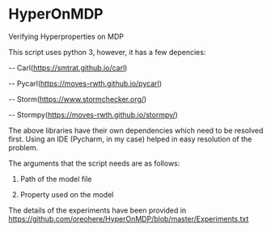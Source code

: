 # HyperOnMDP
Verifying Hyperproperties on MDP

This script uses python 3, however, it has a few depencies:

-- Carl(https://smtrat.github.io/carl)

-- Pycarl(https://moves-rwth.github.io/pycarl)

-- Storm(https://www.stormchecker.org/)

-- Stormpy(https://moves-rwth.github.io/stormpy/)

The above libraries have their own dependencies which need to be resolved first. Using an IDE (Pycharm, in my case) helped in easy resolution of the problem.

The arguments that the script needs are as follows:

1) Path of the model file

2) Property used on the model

The details of the experiments have been provided in https://github.com/oreohere/HyperOnMDP/blob/master/Experiments.txt

